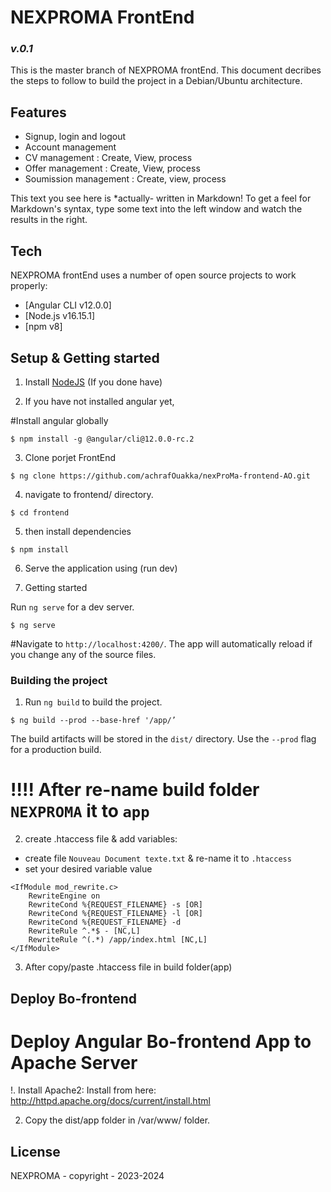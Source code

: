 # NEXPROMA FrontEnd
### _v.0.1_

This is the master branch of NEXPROMA frontEnd.
This document decribes the steps to follow to build the project in a Debian/Ubuntu architecture.

## Features
- Signup, login and logout
- Account management
- CV management : Create, View, process
- Offer management : Create, View, process
- Soumission management : Create, view, process

This text you see here is *actually- written in Markdown! To get a feel
for Markdown's syntax, type some text into the left window and
watch the results in the right.

## Tech
NEXPROMA frontEnd uses a number of open source projects to work properly:
- [Angular CLI v12.0.0]
- [Node.js v16.15.1]
- [npm v8]

## Setup & Getting started

1. Install [NodeJS](http://nodejs.org/) (If you done have)

2. If you have not installed angular yet,

#Install angular globally

```
$ npm install -g @angular/cli@12.0.0-rc.2
```

3. Clone porjet FrontEnd

```
$ ng clone https://github.com/achrafOuakka/nexProMa-frontend-AO.git
```

4. navigate to frontend/ directory.

```   
$ cd frontend 
```

5. then install dependencies

```
$ npm install
```

6. Serve the application using (run dev)


6. Getting started

Run `ng serve` for a dev server.
 
```
$ ng serve
```

#Navigate to `http://localhost:4200/`. The app will automatically reload if you change any of the source files.

### Building the project

1. Run `ng build` to build the project.
```
$ ng build --prod --base-href '/app/’
```
 The build artifacts will be stored in the `dist/` directory. Use the `--prod` flag for a production build.
 
# !!!! After re-name build folder `NEXPROMA` it to `app`

2. create .htaccess file & add variables:

- create file `Nouveau Document texte.txt` & re-name it to `.htaccess`
- set your desired variable value
```
<IfModule mod_rewrite.c>
    RewriteEngine on
    RewriteCond %{REQUEST_FILENAME} -s [OR]
    RewriteCond %{REQUEST_FILENAME} -l [OR]
    RewriteCond %{REQUEST_FILENAME} -d
    RewriteRule ^.*$ - [NC,L]
    RewriteRule ^(.*) /app/index.html [NC,L]
</IfModule>
```
3. After copy/paste .htaccess file in build folder(app)

## Deploy Bo-frontend

# Deploy Angular Bo-frontend App to Apache Server

!. Install Apache2:
Install from here: http://httpd.apache.org/docs/current/install.html

2. Copy the dist/app folder in /var/www/ folder.



## License

NEXPROMA - copyright - 2023-2024
